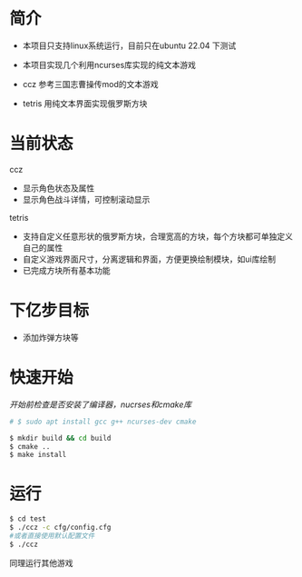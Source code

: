 # 简介
- 本项目只支持linux系统运行，目前只在ubuntu 22.04 下测试
- 本项目实现几个利用ncurses库实现的纯文本游戏

- ccz 参考三国志曹操传mod的文本游戏
- tetris 用纯文本界面实现俄罗斯方块

# 当前状态
ccz
- 显示角色状态及属性
- 显示角色战斗详情，可控制滚动显示

tetris
- 支持自定义任意形状的俄罗斯方块，合理宽高的方块，每个方块都可单独定义自己的属性
- 自定义游戏界面尺寸，分离逻辑和界面，方便更换绘制模块，如ui库绘制
- 已完成方块所有基本功能
# 下亿步目标
- 添加炸弹方块等

# 快速开始  
*开始前检查是否安装了编译器，nucrses和cmake库*
```bash
# $ sudo apt install gcc g++ ncurses-dev cmake

$ mkdir build && cd build
$ cmake ..
$ make install
```
# 运行
```bash
$ cd test
$ ./ccz -c cfg/config.cfg
#或者直接使用默认配置文件 
$ ./ccz
```
同理运行其他游戏